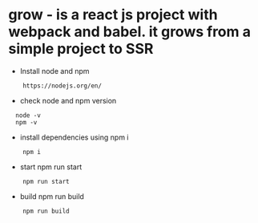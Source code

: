 # grow - is a react js project with webpack and babel. it grows from a simple project to SSR 

- Install node and npm

```
    https://nodejs.org/en/
```

- check node and npm version 

```
  node -v
  npm -v
```

- install dependencies using npm i

```
    npm i 
``` 

- start npm run start

```
    npm run start
```

- build npm run build

```
    npm run build
```